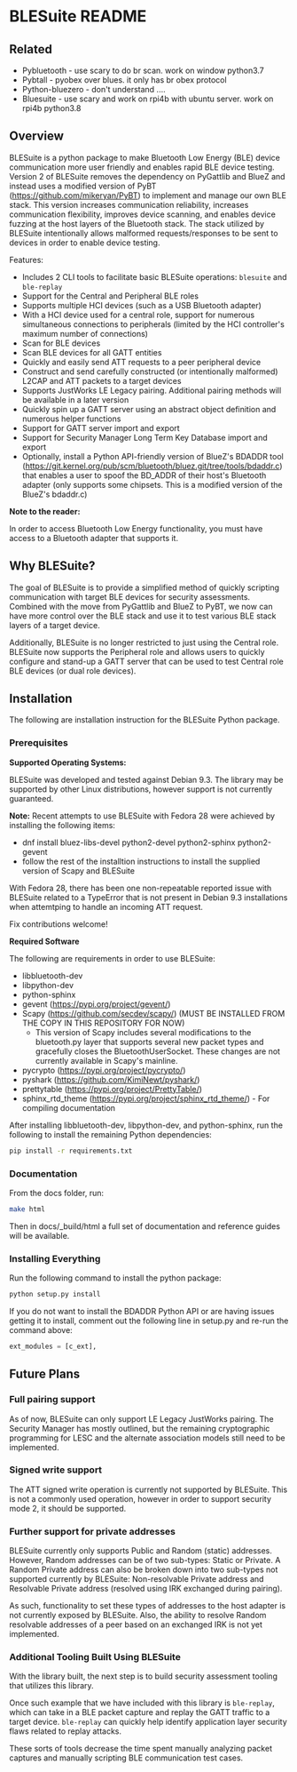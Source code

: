 # BLESuite README

## Related
* Pybluetooth - use scary to do br scan. work on window python3.7
* Pybtall - pyobex over blues. it only has br obex protocol
* Python-bluezero - don't understand ....
* Bluesuite - use scary and work on rpi4b with ubuntu server. work on rpi4b python3.8

## Overview


BLESuite is a python package to make Bluetooth Low Energy (BLE) device communication more user
friendly and enables rapid BLE device testing.
Version 2 of BLESuite removes the dependency on PyGattlib and BlueZ and instead uses a modified version
of PyBT (https://github.com/mikeryan/PyBT) to implement and manage our own BLE stack. This version increases
communication reliability, increases communication flexibility, improves device scanning, and enables device
fuzzing at the host layers of the Bluetooth stack.
The stack utilized by BLESuite intentionally allows malformed requests/responses to be sent to devices
in order to enable device testing.

Features:

* Includes 2 CLI tools to facilitate basic BLESuite operations: `blesuite` and `ble-replay`
* Support for the Central and Peripheral BLE roles
* Supports multiple HCI devices (such as a USB Bluetooth adapter)
* With a HCI device used for a central role, support for numerous simultaneous connections to peripherals (limited by the HCI controller's maximum number of connections)
* Scan for BLE devices
* Scan BLE devices for all GATT entities
* Quickly and easily send ATT requests to a peer peripheral device
* Construct and send carefully constructed (or intentionally malformed) L2CAP and ATT packets to a target devices
* Supports JustWorks LE Legacy pairing. Additional pairing methods will be available in a later version
* Quickly spin up a GATT server using an abstract object definition and numerous helper functions
* Support for GATT server import and export
* Support for Security Manager Long Term Key Database import and export
* Optionally, install a Python API-friendly version of BlueZ's BDADDR tool
(https://git.kernel.org/pub/scm/bluetooth/bluez.git/tree/tools/bdaddr.c) that enables a user to spoof the
BD_ADDR of their host's Bluetooth adapter (only supports some chipsets. This is a modified version of the
BlueZ's bdaddr.c)


**Note to the reader:**

In order to access Bluetooth Low Energy functionality, you must have access to a Bluetooth adapter that
supports it.


## Why BLESuite?


The goal of BLESuite is to provide a simplified method of quickly scripting communication with target
BLE devices for security assessments. Combined with the move from PyGattlib and BlueZ to PyBT, we now can
have more control over the BLE stack and use it to test various BLE stack layers of a target device.

Additionally, BLESuite is no longer restricted to just using the Central role. BLESuite now supports
the Peripheral role and allows users to quickly configure and stand-up a GATT server that can be used to test
Central role BLE devices (or dual role devices).

## Installation


The following are installation instruction for the BLESuite Python package.

### Prerequisites

**Supported Operating Systems:**

BLESuite was developed and tested against Debian 9.3. The library may be supported
by other Linux distributions, however support is not currently guaranteed. 


**Note:**
Recent attempts to use BLESuite with Fedora 28 were achieved by installing the
following items:

* dnf install bluez-libs-devel python2-devel python2-sphinx python2-gevent
* follow the rest of the installtion instructions to install the supplied version
  of Scapy and BLESuite

With Fedora 28, there has been one non-repeatable reported issue with BLESuite 
related to a
TypeError that is not present in Debian 9.3 installations when attemtping to handle
an incoming ATT request. 

Fix contributions welcome!

**Required Software**

The following are requirements in order to use BLESuite:

* libbluetooth-dev
* libpython-dev
* python-sphinx
* gevent (https://pypi.org/project/gevent/)
* Scapy (https://github.com/secdev/scapy/) (MUST BE INSTALLED FROM THE COPY IN THIS REPOSITORY FOR NOW)
    * This version of Scapy includes several modifications to the bluetooth.py
      layer that supports several new packet types and gracefully closes
      the BluetoothUserSocket. These changes are not currently available
      in Scapy's mainline.
* pycrypto (https://pypi.org/project/pycrypto/)
* pyshark (https://github.com/KimiNewt/pyshark/)
* prettytable (https://pypi.org/project/PrettyTable/)
* sphinx_rtd_theme (https://pypi.org/project/sphinx_rtd_theme/) - For compiling documentation

After installing libbluetooth-dev, libpython-dev, and python-sphinx, run the following to install the remaining Python dependencies:

```bash
pip install -r requirements.txt
```

### Documentation


From the docs folder, run:

```bash
make html
```

Then in docs/_build/html a full set of documentation and reference guides will be available.


### Installing Everything


Run the following command to install the python package:

```bash
python setup.py install
```

If you do not want to install the BDADDR Python API or are having issues getting it to install,
comment out the following line in setup.py and re-run the command above:

```python
ext_modules = [c_ext],
```


## Future Plans


### Full pairing support


As of now, BLESuite can only support LE Legacy JustWorks pairing. The Security Manager has mostly outlined, but the
remaining cryptographic programming for LESC and the alternate association models still need to be implemented.

### Signed write support

The ATT signed write operation is currently not supported by BLESuite. This is not a commonly used operation,
however in order to support security mode 2, it should be supported.

### Further support for private addresses

BLESuite currently only supports Public and Random (static) addresses. However, Random addresses can be of two
sub-types: Static or Private. A Random Private address can also be broken down into two sub-types not
supported currently by BLESuite: Non-resolvable Private address and Resolvable Private address (resolved using
IRK exchanged during pairing).

As such, functionality to set these types of addresses to the host adapter is not currently exposed by BLESuite.
Also, the ability to resolve Random resolvable addresses of a peer based on an exchanged IRK is not yet
implemented.

### Additional Tooling Built Using BLESuite

With the library built, the next step is to build security assessment tooling that utilizes this library.

Once such example that we have included with this library is `ble-replay`, which can take in a BLE packet
capture and replay the GATT traffic to a target device. `ble-replay` can quickly help
identify application layer security flaws related to replay attacks.

These sorts of tools decrease the time spent manually
analyzing packet captures and manually scripting BLE communication test cases.
